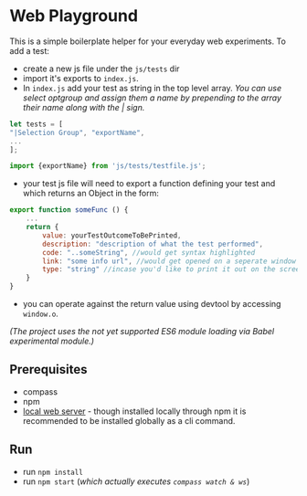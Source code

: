 # Web Playground
This is a simple boilerplate helper for your everyday web experiments.
To add a test:
- create a new js file under the `js/tests` dir
- import it's exports to `index.js`.
- In `index.js` add your test as string in the top level array. *You can use select optgroup and assign them a name by prepending to the array their name along with the | sign.*
```Javascript
let tests = [
"|Selection Group", "exportName",
...
];

import {exportName} from 'js/tests/testfile.js';

```

- your test js file will need to export a function defining your test and which returns an Object in the form:
```Javascript
export function someFunc () {
	...
	return {
		value: yourTestOutcomeToBePrinted,
		description: "description of what the test performed",
		code: "..someString", //would get syntax highlighted
		link: "some info url", //would get opened on a seperate window
		type: "string" //incase you'd like to print it out on the screen otherwize console log would do the job
	}
}
```
- you can operate against the return value using devtool by accessing `window.o`.

*(The project uses the not yet supported ES6 module loading via Babel experimental module.)*


## Prerequisites
- compass
- npm
- [local web server](https://www.npmjs.com/package/local-web-server) - though installed locally through npm it is recommended to be installed globally as a cli command.

## Run
- run `npm install`
- run `npm start` (*which actually executes `compass watch & ws`*)
